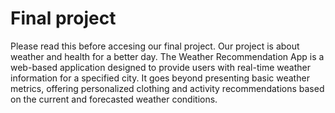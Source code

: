 # Final project

Please read this before accesing our final project. Our project is about weather and health for a better day. The Weather Recommendation App is a web-based application designed to provide users with real-time weather information for a specified city. It goes beyond presenting basic weather metrics, offering personalized clothing and activity recommendations based on the current and forecasted weather conditions.
